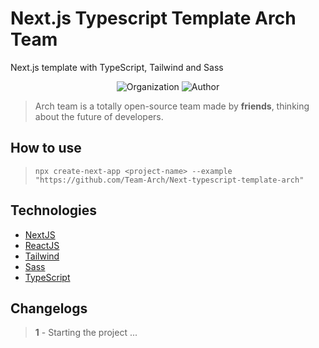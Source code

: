 # Next.js Typescript Template Arch Team

Next.js template with TypeScript, Tailwind and Sass

<p align="center">
<img alt="Organization" src="https://img.shields.io/static/v1?label=Made%20by&message=Arch%20Team&color=F8A825&labelColor=000000">
<img alt="Author" src="https://img.shields.io/static/v1?label=Made%20by&message=Felipe%20Almeida&color=F8A825&labelColor=000000"">
</p>

> Arch team is a totally open-source team made by **friends**, thinking about the future of developers.

## How to use

>`npx create-next-app <project-name> --example "https://github.com/Team-Arch/Next-typescript-template-arch"`

## Technologies

- [NextJS](https://nextjs.org)
- [ReactJS](https://reactjs.org)
- [Tailwind](https://tailwindcss.com)
- [Sass](https://sass-lang.com)
- [TypeScript](https://www.typescriptlang.org)

## Changelogs

> **1** - Starting the project
> ...
